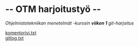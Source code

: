 <h1>-- OTM harjoitustyö --</h1>

_Ohjelmistotekniikan menetelmät -kurssin **viikon 1** git-harjoitus_

[komentorivi.txt](https://github.com/RHeikkinen/otm-harjoitustyo/blob/master/laskarit/viikko1/komentorivi.txt)  
[gitlog.txt](https://github.com/RHeikkinen/otm-harjoitustyo/blob/master/laskarit/viikko1/gitlog.txt)
